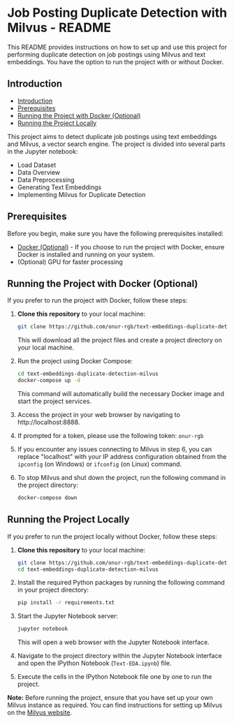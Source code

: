 
# Job Posting Duplicate Detection with Milvus - README

This README provides instructions on how to set up and use this project for performing duplicate detection on job postings using Milvus and text embeddings. You have the option to run the project with or without Docker.

## Introduction

- [Introduction](#introduction)
- [Prerequisites](#prerequisites)
- [Running the Project with Docker (Optional)](#running-the-project-with-docker-optional)
- [Running the Project Locally](#running-the-project-locally)

This project aims to detect duplicate job postings using text embeddings and Milvus, a vector search engine. The project is divided into several parts in the Jupyter notebook:

- Load Dataset
- Data Overview
- Data Preprocessing
- Generating Text Embeddings
- Implementing Milvus for Duplicate Detection

## Prerequisites

Before you begin, make sure you have the following prerequisites installed:

- [Docker (Optional)](https://www.docker.com/get-started) - If you choose to run the project with Docker, ensure Docker is installed and running on your system.
- (Optional) GPU for faster processing

## Running the Project with Docker (Optional)

If you prefer to run the project with Docker, follow these steps:

1. **Clone this repository** to your local machine:

    ```bash
    git clone https://github.com/onur-rgb/text-embeddings-duplicate-detection-milvus.git
    ```

    This will download all the project files and create a project directory on your local machine.

2. Run the project using Docker Compose:

    ```bash
    cd text-embeddings-duplicate-detection-milvus
    docker-compose up -d
    ```

    This command will automatically build the necessary Docker image and start the project services.

3. Access the project in your web browser by navigating to http://localhost:8888.

4. If prompted for a token, please use the following token: `onur-rgb`

5. If you encounter any issues connecting to Milvus in step 6, you can replace "localhost" with your IP address configuration obtained from the `ipconfig` (on Windows) or `ifconfig` (on Linux) command.

6. To stop Milvus and shut down the project, run the following command in the project directory:

    ```bash
    docker-compose down
    ```


## Running the Project Locally

If you prefer to run the project locally without Docker, follow these steps:

1. **Clone this repository** to your local machine:

    ```bash
    git clone https://github.com/onur-rgb/text-embeddings-duplicate-detection-milvus.git
    cd text-embeddings-duplicate-detection-milvus
    ```

2. Install the required Python packages by running the following command in your project directory:

    ```bash
    pip install -r requirements.txt
    ```

3. Start the Jupyter Notebook server:

    ```bash
    jupyter notebook
    ```

    This will open a web browser with the Jupyter Notebook interface.

4. Navigate to the project directory within the Jupyter Notebook interface and open the IPython Notebook (`Text-EDA.ipynb`) file.

5. Execute the cells in the IPython Notebook file one by one to run the project.

**Note:** Before running the project, ensure that you have set up your own Milvus instance as required. You can find instructions for setting up Milvus on the [Milvus website](https://milvus.io/docs/install_standalone-docker.md).
